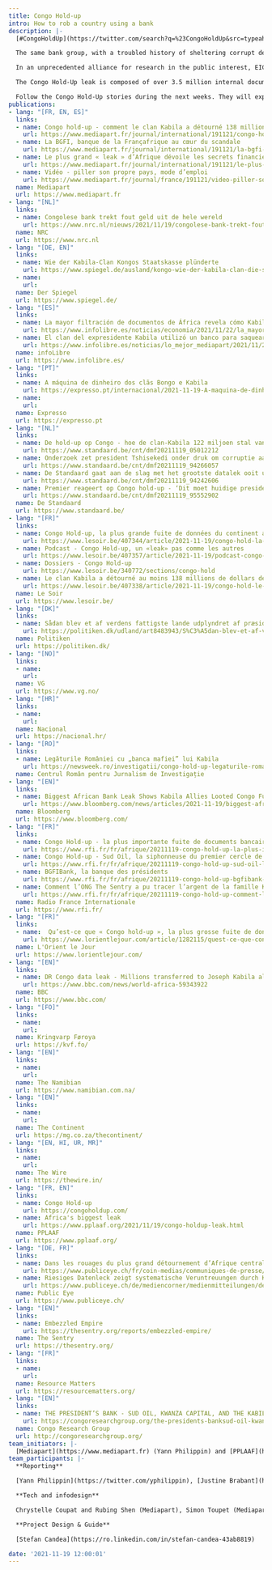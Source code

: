 ```yaml
---
title: Congo Hold-up
intro: How to rob a country using a bank
description: |-
  [#CongoHoldUp](https://twitter.com/search?q=%23CongoHoldUp&src=typeahead_click&f=top), the largest leak from the African continent to date, reveals how the commercial bank BGFIBank has been used to plunder the Democratic Republic of Congo's public funds and natural resources, largely for the enrichment of former President Joseph Kabila's inner circle.

  The same bank group, with a troubled history of sheltering corrupt deals involving African autocrats and European companies, served as a hub for those seeking to unduly influence the then-president, including Chinese state-owned companies involved in massive mining ventures in the DRC. BGFIBank gave shady networks of businessmen, politicians, alleged Hezbollah financiers and others, access to the international banking system.

  In an unprecedented alliance for research in the public interest, EIC and its media partners have teamed up with a group of non-profit research organisations led by PPLAAF (all listed below). They researched together the Congo Hold-Up documents for six months. Then media and NGOs performed fact-checking, confrontation and wrote their reports independently.

  The Congo Hold-Up leak is composed of over 3.5 million internal documents from the BGFIBank, including bank statements, emails, contracts, bills and corporate records. The documents also include details of millions of banking transactions.

  Follow the Congo Hold-Up stories during the next weeks. They will expose in great detail the tricks used by the BGFIBank and its clients to cover up endemic corruption and embezzlement of public money in the DRC, and how international banks failed to prevent such dubious money flows.
publications:
- lang: "[FR, EN, ES]"
  links:
  - name: Congo hold-up - comment le clan Kabila a détourné 138 millions de dollars
    url: https://www.mediapart.fr/journal/international/191121/congo-hold-comment-le-clan-kabila-detourne-138-millions-de-dollars
  - name: La BGFI, banque de la Françafrique au cœur du scandale
    url: https://www.mediapart.fr/journal/international/191121/la-bgfi-banque-de-la-francafrique-au-coeur-du-scandale
  - name: Le plus grand « leak » d’Afrique dévoile les secrets financiers du Congo
    url: https://www.mediapart.fr/journal/international/191121/le-plus-grand-leak-d-afrique-devoile-les-secrets-financiers-du-congo
  - name: Vidéo - piller son propre pays, mode d’emploi
    url: https://www.mediapart.fr/journal/france/191121/video-piller-son-propre-pays-mode-d-emploi
  name: Mediapart
  url: https://www.mediapart.fr
- lang: "[NL]"
  links:
  - name: Congolese bank trekt fout geld uit de hele wereld
    url: https://www.nrc.nl/nieuws/2021/11/19/congolese-bank-trekt-fout-geld-uit-de-hele-wereld-a4066011
  name: NRC
  url: https://www.nrc.nl
- lang: "[DE, EN]"
  links:
  - name: Wie der Kabila-Clan Kongos Staatskasse plünderte
    url: https://www.spiegel.de/ausland/kongo-wie-der-kabila-clan-die-staatskasse-pluenderte-eine-bank-eine-briefkastenfirma-und-ein-ueberfall-a-6e71d52a-6faa-47a8-877b-a563653d0207?context=issue
  - name:
    url: 
  name: Der Spiegel
  url: https://www.spiegel.de/
- lang: "[ES]"
  links:
  - name: La mayor filtración de documentos de África revela cómo Kabila y el BGFI encubrieron la corrupción endémica en Congo
    url: https://www.infolibre.es/noticias/economia/2021/11/22/la_mayor_filtracion_documentos_financieros_africa_126890_1011.html
  - name: El clan del expresidente Kabila utilizó un banco para saquear las arcas del Estado en uno de los países más pobres del mundo
    url: https://www.infolibre.es/noticias/lo_mejor_mediapart/2021/11/20/el_clan_del_expresidente_kabila_utilizo_banco_bgfi_para_saquear_140_millones_dolares_fondos_publicos_uno_los_paises_mas_pobres_del_mundo_126902_1044.html
  name: infoLibre
  url: https://www.infolibre.es/
- lang: "[PT]"
  links:
  - name: A máquina de dinheiro dos clãs Bongo e Kabila
    url: https://expresso.pt/internacional/2021-11-19-A-maquina-de-dinheiro-dos-clas-Bongo-e-Kabila-b10c3f34
  - name: 
    url: 
  name: Expresso
  url: https://expresso.pt
- lang: "[NL]"
  links:
  - name: De hold-up op Congo - hoe de clan-Kabila 122 miljoen stal van de staat
    url: https://www.standaard.be/cnt/dmf20211119_05012212
  - name: Onderzoek zet president Tshisekedi onder druk om corruptie aan te pakken
    url: https://www.standaard.be/cnt/dmf20211119_94266057
  - name: De Standaard gaat aan de slag met het grootste datalek ooit uit Afrika
    url: https://www.standaard.be/cnt/dmf20211119_94242606
  - name: Premier reageert op Congo hold-up - ‘Dit moet huidige president helpen in strijd tegen corruptie’
    url: https://www.standaard.be/cnt/dmf20211119_95552902
  name: De Standaard
  url: https://www.standaard.be/
- lang: "[FR]"
  links:
  - name: Congo Hold-up, la plus grande fuite de données du continent africain
    url: https://www.lesoir.be/407344/article/2021-11-19/congo-hold-la-plus-grande-fuite-de-donnees-du-continent-africain
  - name: Podcast - Congo Hold-up, un «leak» pas comme les autres
    url: https://www.lesoir.be/407357/article/2021-11-19/podcast-congo-hold-un-leak-pas-comme-les-autres
  - name: Dossiers - Congo Hold-up
    url: https://www.lesoir.be/340772/sections/congo-hold
  - name: Le clan Kabila a détourné au moins 138 millions de dollars de fonds publics
    url: https://www.lesoir.be/407338/article/2021-11-19/congo-hold-le-clan-kabila-detourne-au-moins-138-millions-de-dollars-de-fonds
  name: Le Soir
  url: https://www.lesoir.be/
- lang: "[DK]"
  links:
  - name: Sådan blev et af verdens fattigste lande udplyndret af præsidenten
    url: https://politiken.dk/udland/art8483943/S%C3%A5dan-blev-et-af-verdens-fattigste-lande-udplyndret-af-pr%C3%A6sidenten
  name: Politiken
  url: https://politiken.dk/
- lang: "[NO]"
  links:
  - name:
    url:
  name: VG
  url: https://www.vg.no/
- lang: "[HR]"
  links:
  - name:
    url:
  name: Nacional
  url: https://nacional.hr/
- lang: "[RO]"
  links:
  - name: Legăturile României cu „banca mafiei” lui Kabila 
    url: https://newsweek.ro/investigatii/congo-hold-up-legaturile-romaniei-cu-banca-mafiei-lui-kabila
  name: Centrul Român pentru Jurnalism de Investigație
- lang: "[EN]"
  links:
  - name: Biggest African Bank Leak Shows Kabila Allies Looted Congo Funds
    url: https://www.bloomberg.com/news/articles/2021-11-19/biggest-african-bank-leak-shows-ex-congo-president-s-allies-looted-state?sref=QcYdzgGl
  name: Bloomberg
  url: https://www.bloomberg.com/
- lang: "[FR]"
  links:
  - name: Congo Hold-up - la plus importante fuite de documents bancaires d’Afrique
    url: https://www.rfi.fr/fr/afrique/20211119-congo-hold-up-la-plus-importante-fuite-de-documents-bancaires-d-afrique
  - name: Congo Hold-up - Sud Oil, la siphonneuse du premier cercle de Joseph Kabila
    url: https://www.rfi.fr/fr/afrique/20211119-congo-hold-up-sud-oil-la-siphonneuse-du-premier-cercle-de-joseph-kabila
  - name: BGFIBank, la banque des présidents
    url: https://www.rfi.fr/fr/afrique/20211119-congo-hold-up-bgfibank-la-banque-des-présidents
  - name: Comment l’ONG The Sentry a pu tracer l’argent de la famille Kabila 
    url: https://www.rfi.fr/fr/afrique/20211119-congo-hold-up-comment-l-ong-the-sentry-a-pu-tracer-l-argent-des-kabilas
  name: Radio France Internationale
  url: https://www.rfi.fr/
- lang: "[FR]"
  links:
  - name:  Qu’est-ce que « Congo hold-up », la plus grosse fuite de données financières d’Afrique ?
    url: https://www.lorientlejour.com/article/1282115/quest-ce-que-congo-hold-up-la-plus-grosse-fuite-de-donnees-financieres-dafrique-.html
  name: L'Orient le Jour
  url: https://www.lorientlejour.com/
- lang: "[EN]"
  links:
  - name: DR Congo data leak - Millions transferred to Joseph Kabila allies
    url: https://www.bbc.com/news/world-africa-59343922
  name: BBC
  url: https://www.bbc.com/
- lang: "[FO]"
  links:
  - name:
    url:
  name: Kringvarp Føroya
  url: https://kvf.fo/
- lang: "[EN]"
  links:
  - name:
    url:
  name: The Namibian
  url: https://www.namibian.com.na/
- lang: "[EN]"
  links:
  - name:
    url:
  name: The Continent
  url: https://mg.co.za/thecontinent/
- lang: "[EN, HI, UR, MR]"
  links:
  - name:
    url:
  name: The Wire
  url: https://thewire.in/
- lang: "[FR, EN]"
  links:
  - name: Congo Hold-up
    url: https://congoholdup.com/
  - name: Africa's biggest leak 
    url: https://www.pplaaf.org/2021/11/19/congo-holdup-leak.html
  name: PPLAAF
  url: https://www.pplaaf.org/
- lang: "[DE, FR]"
  links:
  - name: Dans les rouages du plus grand détournement d’Afrique centrale
    url: https://www.publiceye.ch/fr/coin-medias/communiques-de-presse/detail/congo-hold-up-dans-les-rouages-du-plus-grand-detournement-dafrique-centrale
  - name: Riesiges Datenleck zeigt systematische Veruntreuungen durch Kabila-Clan
    url: https://www.publiceye.ch/de/mediencorner/medienmitteilungen/detail/ueberfall-auf-den-kongo-riesiges-datenleck-zeigt-systematische-veruntreuungen-durch-kabila-clan
  name: Public Eye
  url: https://www.publiceye.ch/
- lang: "[EN]"
  links:
  - name: Embezzled Empire
    url: https://thesentry.org/reports/embezzled-empire/
  name: The Sentry
  url: https://thesentry.org/
- lang: "[FR]"
  links:
  - name: 
    url: 
  name: Resource Matters
  url: https://resourcematters.org/
- lang: "[EN]"
  links:
  - name: THE PRESIDENT’S BANK - SUD OIL, KWANZA CAPITAL, AND THE KABILA FAMILY
    url: https://congoresearchgroup.org/the-presidents-banksud-oil-kwanza-capital-and-the-kabila-family/
  name: Congo Research Group
  url: http://congoresearchgroup.org/
team_initiators: |-
  [Mediapart](https://www.mediapart.fr) (Yann Philippin) and [PPLAAF](https://www.pplaaf.org/) (Henri Thulliez)
team_participants: |-
  **Reporting**

  [Yann Philippin](https://twitter.com/yphilippin), [Justine Brabant](https://twitter.com/justinebrabant), [Karine Pfenniger](https://twitter.com/KarinePfenniger) and [Sebastien Bourdon] (https://twitter.com/seb_bourdon) (Mediapart), [Roeland Termote](https://twitter.com/RoelandTermote), [Kasper Goethals](https://twitter.com/KasperGoethals) and [Nikolas Vanhecke](https://twitter.com/nikolasvh) (De Standaard), Daniel Balint-Kurti, [Gabriel Bourdon-Fattal](https://twitter.com/BourdonFattal), [Henri Thulliez](https://twitter.com/HenriThulliez) and [Julia Ntumba] (PPLAAF), [Nada Maucourant Atallah](https://twitter.com/MaucourantNada) (L'Orient-Le Jour), Barbara Holm, [Jan Lamhauge](https://twitter.com/JanLamhauge) and [Uni Holm Johannesen] (KvF), [Michael J. Kavanagh](https://twitter.com/mjkcongo) and [William Clowes](https://twitter.com/WTBClowes) (Bloomberg), [Louis Colart](https://twitter.com/LouisColart) and [Alain Lallemand] (Le Soir), [John Dell’Osso](https://twitter.com/j_dellosso), [Douglas Gillison](https://twitter.com/douglasgillison) and [Michelle Kendler-Kretsch](https://twitter.com/MichelleKretsch) (The Sentry), [Agathe Duparc](https://twitter.com/AgatheDuparc), [Adrià Budry Carbó](https://twitter.com/AdriaBudry) and [Camille Chappuis] (Public Eye), [Carola Houtekamer](https://twitter.com/nextcarola) and [Jeroen Wester](https://twitter.com/jeroen_wester) (NRC Handelsblad), [Sonia Rolley](https://twitter.com/soniarolley) (RFI), [Jimmy KANDE](https://twitter.com/kandejimmy) and [Jolino Malukisa] (CRG), [Joe Casey](https://twitter.com/joe1casey), Ned Davies, Ronan Kemp, Nicole Gilmer (BBC), [Malte Born](https://twitter.com/malteborn), [Christoph Winterbach](https://twitter.com/derwinterbach), [Rafael Buschmann](https://twitter.com/Rafanelli), [Nicola Naber], [Maximilian Popp](https://twitter.com/Maximilian_Popp), [Aleksandar Sarovic](https://twitter.com/alexsarovic) (Der Spiegel), [Carl Emil Arnfred](https://twitter.com/CarlEmilArnfred) (Politiken), [Catalin Prisacariu](https://twitter.com/prisacariu_c) (CRJI), Elisabeth Caesens and Jean Claude Mputu (Resource Matters)

  **Tech and infodesign**

  Chrystelle Coupat and Rubing Shen (Mediapart), Simon Toupet (Mediapart), Gabriel Vijiala (EIC)

  **Project Design & Guide**

  [Stefan Candea](https://ro.linkedin.com/in/stefan-candea-43ab8819)

date: '2021-11-19 12:00:01'
---
```

